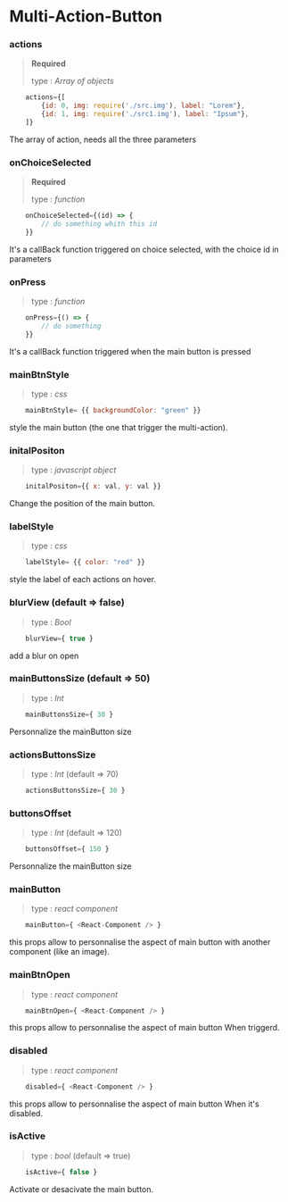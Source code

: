 # Multi-Action-Button



### actions

> **Required** 
>
> type : *Array of objects*
```javascript
	actions={[
		{id: 0, img: require('./src.img'), label: "Lorem"},
		{id: 1, img: require('./src1.img'), label: "Ipsum"},
	]}
```
The array of action, needs all the three parameters

  

### onChoiceSelected

> **Required** 
>
> type : *function*
```javascript
	onChoiceSelected={(id) => {
		// do something whith this id 
	}}
```

It's a callBack function triggered on choice selected, with the choice id in parameters




### onPress

> type : *function*
```javascript
	onPress={() => {
		// do something 
	}}
```

It's a callBack function triggered when the main button is pressed 

  

### mainBtnStyle
> type : *css*
```javascript
	mainBtnStyle= {{ backgroundColor: "green" }}
```
style the main button (the one that trigger the multi-action).

  

### initalPositon
> type : *javascript object*
```javascript
	initalPositon={{ x: val, y: val }}
```
Change the position of the main button.

  

### labelStyle

> type : *css*
```javascript
	labelStyle= {{ color: "red" }}
```
style the label of each actions on hover.


### blurView (default => false)

> type : *Bool*
```javascript
	blurView={ true } 
```
add a blur on open



### mainButtonsSize (default => 50)

> type : *Int*
```javascript
	mainButtonsSize={ 30 }
```

Personnalize the mainButton size


### actionsButtonsSize

> type : *Int*  (default => 70)
```javascript
	actionsButtonsSize={ 30 }
```

### buttonsOffset

> type : *Int*  (default => 120)
```javascript
	buttonsOffset={ 150 }
```

Personnalize the mainButton size

### mainButton

> type : *react component*
```javascript
	mainButton={ <React-Component /> }
```

this props allow to personnalise the aspect of main button with another component (like an image).

  

### mainBtnOpen

> type : *react component*
```javascript
	mainBtnOpen={ <React-Component /> }
```

this props allow to personnalise the aspect of main button When triggerd.

  

### disabled

> type : *react component*
```javascript
	disabled={ <React-Component /> }
```

this props allow to personnalise the aspect of main button When it's disabled.

  

### isActive


> type : *bool* (default => true)

```javascript
	isActive={ false }
```



Activate or desacivate the main button.